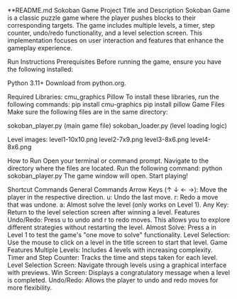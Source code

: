 **README.md
Sokoban Game
Project Title and Description
Sokoban Game is a classic puzzle game where the player pushes blocks to their corresponding targets. The game includes multiple levels, a timer, step counter, undo/redo functionality, and a level selection screen. This implementation focuses on user interaction and features that enhance the gameplay experience.

Run Instructions
Prerequisites
Before running the game, ensure you have the following installed:

Python 3.11+
Download from python.org.

Required Libraries:
cmu_graphics
Pillow
To install these libraries, run the following commands:
pip install cmu-graphics
pip install pillow
Game Files
Make sure the following files are in the same directory:

sokoban_player.py (main game file)
sokoban_loader.py (level loading logic)

Level images:
level1-10x10.png
level2-7x9.png
level3-8x6.png
level4-8x6.png


How to Run
Open your terminal or command prompt.
Navigate to the directory where the files are located.
Run the following command:
python sokoban_player.py
The game window will open. Start playing!

Shortcut Commands
General Commands
Arrow Keys (↑ ↓ ← →): Move the player in the respective direction.
u: Undo the last move.
r: Redo a move that was undone.
a: Almost solve the level (only works on Level 1).
Any Key: Return to the level selection screen after winning a level.
Features
Undo/Redo: Press u to undo and r to redo moves. This allows you to explore different strategies without restarting the level.
Almost Solve: Press a in Level 1 to test the game's "one move to solve" functionality.
Level Selection: Use the mouse to click on a level in the title screen to start that level.
Game Features
Multiple Levels: Includes 4 levels with increasing complexity.
Timer and Step Counter: Tracks the time and steps taken for each level.
Level Selection Screen: Navigate through levels using a graphical interface with previews.
Win Screen: Displays a congratulatory message when a level is completed.
Undo/Redo: Allows the player to undo and redo moves for more flexibility.
